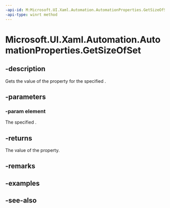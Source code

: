 ```yaml
---
-api-id: M:Microsoft.UI.Xaml.Automation.AutomationProperties.GetSizeOfSet(Microsoft.UI.Xaml.DependencyObject)
-api-type: winrt method
---
```


<!-- Method syntax
public int GetSizeOfSet(Windows.UI.Xaml.DependencyObject element)
-->

# Microsoft.UI.Xaml.Automation.AutomationProperties.GetSizeOfSet

## -description
Gets the value of the  property for the specified .

## -parameters
### -param element
The specified .

## -returns
The value of the  property.

## -remarks

## -examples

## -see-also
